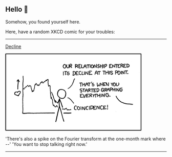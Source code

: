 ## Hello 👀

Somehow, you found yourself here.

Here, have a random XKCD comic for your troubles:

-----------------------------------

[Decline](https://xkcd.com/523)

![Decline](./random_comic.png)

'There's also a spike on the Fourier transform at the one-month mark where --' 'You want to stop talking right now.'

-----------------------------------